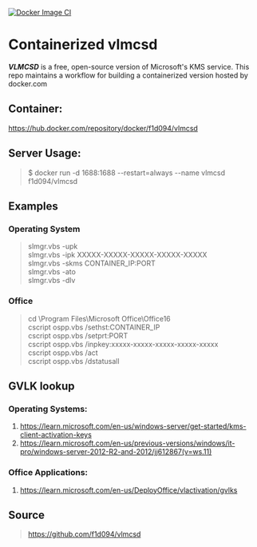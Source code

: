 [![Docker Image CI](https://github.com/f1d094/vlmcsd-container/actions/workflows/docker-image.yml/badge.svg)](https://github.com/f1d094/vlmcsd-container/actions/workflows/docker-image.yml)
# Containerized vlmcsd

***VLMCSD*** is a free, open-source version of Microsoft's KMS service. This repo maintains a workflow for building a containerized version hosted by docker.com

## Container:
https://hub.docker.com/repository/docker/f1d094/vlmcsd

## Server Usage:
> $ docker run -d 1688:1688 --restart=always --name vlmcsd f1d094/vlmcsd

## Examples
### Operating System
>slmgr.vbs -upk  
>slmgr.vbs -ipk XXXXX-XXXXX-XXXXX-XXXXX-XXXXX  
>slmgr.vbs -skms CONTAINER_IP:PORT  
>slmgr.vbs -ato  
>slmgr.vbs -dlv  

### Office
>cd \Program Files\Microsoft Office\Office16  
>cscript ospp.vbs /sethst:CONTAINER_IP  
>cscript ospp.vbs /setprt:PORT  
>cscript ospp.vbs /inpkey:xxxxx-xxxxx-xxxxx-xxxxx-xxxxx  
>cscript ospp.vbs /act  
>cscript ospp.vbs /dstatusall  

## GVLK lookup
### Operating Systems:
1) https://learn.microsoft.com/en-us/windows-server/get-started/kms-client-activation-keys
2) https://learn.microsoft.com/en-us/previous-versions/windows/it-pro/windows-server-2012-R2-and-2012/jj612867(v=ws.11)

### Office Applications:
1) https://learn.microsoft.com/en-us/DeployOffice/vlactivation/gvlks

## Source
> https://github.com/f1d094/vlmcsd


